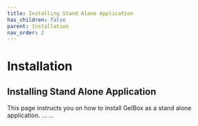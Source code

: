 ```yaml
---
title: Installing Stand Alone Application
has_children: false
parent: Installation
nav_order: 2
---
```


# Installation

## Installing Stand Alone Application

This page instructs you on how to install GelBox as a stand alone application.
...
...


